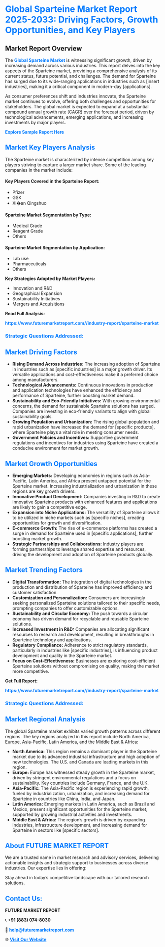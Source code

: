 <h1 style="color: #007BFF;">Global Sparteine Market Report 2025-2033: Driving Factors, Growth Opportunities, and Key Players</h1>

<section id="overview">
<h2>Market Report Overview</h2>
<p>The <a href="https://www.futuremarketreport.com//industry-report/sparteine-market" style="color: #007BFF; text-decoration: none;"><strong>Global Sparteine Market</strong></a> is witnessing significant growth, driven by increasing demand across various industries. This report delves into the key aspects of the Sparteine market, providing a comprehensive analysis of its current status, future potential, and challenges. The demand for Sparteine has surged due to its wide-ranging applications in industries such as [insert industries], making it a critical component in modern-day [applications].</p>
<p>As consumer preferences shift and industries innovate, the Sparteine market continues to evolve, offering both challenges and opportunities for stakeholders. The global market is expected to expand at a substantial compound annual growth rate (CAGR) over the forecast period, driven by technological advancements, emerging applications, and increasing investments by major players.</p>
</section>

<section id="overview">
<p><a href="https://www.futuremarketreport.com//request-sample/reportId=90636" style="color: #007BFF; text-decoration: none;"><strong>Explore Sample Report Here</strong></a></p>
</section>

<section id="key-players">
<h2 style="color: #007BFF;">Market Key Players Analysis</h2>
<p>The Sparteine market is characterized by intense competition among key players striving to capture a larger market share. Some of the leading companies in the market include:</p>
<h4>Key Players Covered in the Sparteine Report:</h4>
<ul><li>Pfizer</li><li>GSK</li><li>Xi�an Qingshuo</li></ul>
<h4>Sparteine Market Segmentation by Type:</h4>
<ul><li>Medical Grade</li><li>Reagent Grade</li><li>Others</li></ul>

<h4>Sparteine Market Segmentation by Application:</h4>
<ul><li>Lab use</li><li>Pharmaceuticals</li><li>Others</li></ul>
<p><strong>Key Strategies Adopted by Market Players:</strong></p>
<ul>
<li>Innovation and R&D</li>
<li>Geographical Expansion</li>
<li>Sustainability Initiatives</li>
<li>Mergers and Acquisitions</li>
</ul>
</section>

<section>
<p><strong>Read Full Analysis: </strong></p><a href="https://www.futuremarketreport.com//industry-report/sparteine-market" style="color: #007BFF; text-decoration: none;"><strong>https://www.futuremarketreport.com//industry-report/sparteine-market</strong></a>
<h3 style="color: #007BFF;">Strategic Questions Addressed:</h3>
</section>

<section id="driving-factors">
<h2 style="color: #007BFF;">Market Driving Factors</h2>
<ul>
<li><strong>Rising Demand Across Industries:</strong> The increasing adoption of Sparteine in industries such as [specific industries] is a major growth driver. Its versatile applications and cost-effectiveness make it a preferred choice among manufacturers.</li>
<li><strong>Technological Advancements:</strong> Continuous innovations in production and application technologies have enhanced the efficiency and performance of Sparteine, further boosting market demand.</li>
<li><strong>Sustainability and Eco-Friendly Initiatives:</strong> With growing environmental concerns, the demand for sustainable Sparteine solutions has surged. Companies are investing in eco-friendly variants to align with global sustainability goals.</li>
<li><strong>Growing Population and Urbanization:</strong> The rising global population and rapid urbanization have increased the demand for [specific products], where Sparteine plays a vital role in meeting consumer needs.</li>
<li><strong>Government Policies and Incentives:</strong> Supportive government regulations and incentives for industries using Sparteine have created a conducive environment for market growth.</li>
</ul>
</section>

<section id="growth-opportunities">
<h2 style="color: #007BFF;">Market Growth Opportunities</h2>
<ul>
<li><strong>Emerging Markets:</strong> Developing economies in regions such as Asia-Pacific, Latin America, and Africa present untapped potential for the Sparteine market. Increasing industrialization and urbanization in these regions are key growth drivers.</li>
<li><strong>Innovative Product Development:</strong> Companies investing in R&D to create innovative Sparteine products with enhanced features and applications are likely to gain a competitive edge.</li>
<li><strong>Expansion into Niche Applications:</strong> The versatility of Sparteine allows it to be utilized in niche markets such as [specific niches], creating opportunities for growth and diversification.</li>
<li><strong>E-commerce Growth:</strong> The rise of e-commerce platforms has created a surge in demand for Sparteine used in [specific applications], further boosting market growth.</li>
<li><strong>Strategic Partnerships and Collaborations:</strong> Industry players are forming partnerships to leverage shared expertise and resources, driving the development and adoption of Sparteine products globally.</li>
</ul>
</section>

<section id="trending-factors">
<h2 style="color: #007BFF;">Market Trending Factors</h2>
<ul>
<li><strong>Digital Transformation:</strong> The integration of digital technologies in the production and distribution of Sparteine has improved efficiency and customer satisfaction.</li>
<li><strong>Customization and Personalization:</strong> Consumers are increasingly seeking personalized Sparteine solutions tailored to their specific needs, prompting companies to offer customizable options.</li>
<li><strong>Sustainability and Circular Economy:</strong> The push towards a circular economy has driven demand for recyclable and reusable Sparteine solutions.</li>
<li><strong>Increased Investment in R&D:</strong> Companies are allocating significant resources to research and development, resulting in breakthroughs in Sparteine technology and applications.</li>
<li><strong>Regulatory Compliance:</strong> Adherence to strict regulatory standards, particularly in industries like [specific industries], is influencing product development and quality in the Sparteine market.</li>
<li><strong>Focus on Cost-Effectiveness:</strong> Businesses are exploring cost-efficient Sparteine solutions without compromising on quality, making the market more competitive.</li>
</ul>
</section>

<section>
<p><strong>Get Full Report: </strong></p><a href="https://www.futuremarketreport.com//industry-report/sparteine-market" style="color: #007BFF; text-decoration: none;"><strong>https://www.futuremarketreport.com//industry-report/sparteine-market</strong></a>
<h3 style="color: #007BFF;">Strategic Questions Addressed:</h3>
</section>


<section id="regional-analysis">
<h2 style="color: #007BFF;">Market Regional Analysis</h2>
<p>The global Sparteine market exhibits varied growth patterns across different regions. The key regions analyzed in this report include North America, Europe, Asia-Pacific, Latin America, and the Middle East & Africa:</p>
<ul>
<li><strong>North America:</strong> This region remains a dominant player in the Sparteine market due to its advanced industrial infrastructure and high adoption of new technologies. The U.S. and Canada are leading markets in this region.</li>
<li><strong>Europe:</strong> Europe has witnessed steady growth in the Sparteine market, driven by stringent environmental regulations and a focus on sustainability. Key countries include Germany, France, and the U.K.</li>
<li><strong>Asia-Pacific:</strong> The Asia-Pacific region is experiencing rapid growth, fueled by industrialization, urbanization, and increasing demand for Sparteine in countries like China, India, and Japan.</li>
<li><strong>Latin America:</strong> Emerging markets in Latin America, such as Brazil and Mexico, present significant opportunities for the Sparteine market, supported by growing industrial activities and investments.</li>
<li><strong>Middle East & Africa:</strong> The region’s growth is driven by expanding industries, infrastructure development, and increasing demand for Sparteine in sectors like [specific sectors].</li>
</ul>
</section>

<footer>
<h2 style="color: #007BFF;">About FUTURE MARKET REPORT</h2>
<p>We are a trusted name in market research and advisory services, delivering actionable insights and strategic support to businesses across diverse industries. Our expertise lies in offering:</p>

<p>Stay ahead in today’s competitive landscape with our tailored research solutions.</p>

<h2 style="color: #007BFF;">Contact Us:</h2>
<p><strong>FUTURE MARKET REPORT</strong></p>
<p>📞 <strong>+91 (883) 074-8030</strong></p>
<p>📧 <strong><a href="mailto:help@futuremarketreport.com" style="color: #007BFF;">help@futuremarketreport.com</a></strong></p>
<p>🌐 <strong><a href="https://www.futuremarketreport.com/" style="color: #007BFF;">Visit Our Website</a></strong></p>
</footer>
